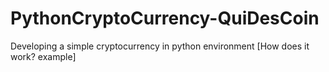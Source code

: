 # PythonCryptoCurrency-QuiDesCoin
Developing a simple cryptocurrency in python environment [How does it work? example]
